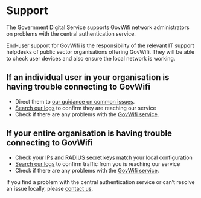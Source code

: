 # Support

The Government Digital Service supports GovWifi network administrators on problems with the central authentication service.

End-user support for GovWifi is the responsibility of the relevant IT support helpdesks of public sector organisations offering GovWifi. They will be able to check user devices and also ensure the local network is working.

## If an individual user in your organisation is having trouble connecting to GovWifi

- Direct them to [our guidance on common issues](https://www.wifi.service.gov.uk/support/). 
- [Search our logs](https://admin.wifi.service.gov.uk/logs/search/new/username) to confirm they are reaching our service 
- Check if there are any problems with the [GovWifi service](https://status.wifi.service.gov.uk). 


## If your entire organisation is having trouble connecting to GovWifi

- Check your [IPs and RADIUS secret keys](https://admin.wifi.service.gov.uk/ips) match your local configuration 
- [Search our logs](https://admin.wifi.service.gov.uk/logs/search/new/location) to confirm traffic from you is reaching our service 
- Check if there are any problems with the [GovWifi service](https://status.wifi.service.gov.uk). 

If you find a problem with the central authentication service or can’t resolve an issue locally, please [contact us](https://admin.wifi.service.gov.uk/help).
